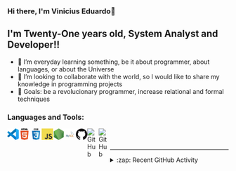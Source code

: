 ### Hi there, I'm Vinicius Eduardo👋 

## I'm Twenty-One years old, System Analyst and Developer!!

- 💞️ I’m everyday learning something, be it about programmer, about languages, or about the Universe
- 👀 I’m looking to collaborate with the world, so I would like to share my knowledge in programming projects
- 🥅 Goals: be a revolucionary programmer, increase relational and formal techniques 

### Languages and Tools:

<img align="left" alt="Visual Studio Code" width="26px" src="https://raw.githubusercontent.com/github/explore/80688e429a7d4ef2fca1e82350fe8e3517d3494d/topics/visual-studio-code/visual-studio-code.png" />
<img align="left" alt="HTML5" width="26px" src="https://raw.githubusercontent.com/github/explore/80688e429a7d4ef2fca1e82350fe8e3517d3494d/topics/html/html.png" />
<img align="left" alt="CSS3" width="26px" src="https://raw.githubusercontent.com/github/explore/80688e429a7d4ef2fca1e82350fe8e3517d3494d/topics/css/css.png" />
<img align="left" alt="JavaScript" width="26px" src="https://raw.githubusercontent.com/github/explore/80688e429a7d4ef2fca1e82350fe8e3517d3494d/topics/javascript/javascript.png" />
<img align="left" alt="Node.js" width="26px" src="https://raw.githubusercontent.com/github/explore/80688e429a7d4ef2fca1e82350fe8e3517d3494d/topics/nodejs/nodejs.png" />
<img align="left" alt="MySQL" width="26px" src="https://raw.githubusercontent.com/github/explore/80688e429a7d4ef2fca1e82350fe8e3517d3494d/topics/mysql/mysql.png" />
<img align="left" alt="GitHub" width="26px" src="https://raw.githubusercontent.com/github/explore/78df643247d429f6cc873026c0622819ad797942/topics/github/github.png" />
<img align="left" alt="GitHub" width="26px" src="https://raw.githubusercontent.com/jmnote/z-icons/master/svg/java.svg" />
<img align="left" alt="GitHub" width="26px" src="https://raw.githubusercontent.com/jmnote/z-icons/master/16x16/bootstrap.png" />

<br />
<br />

---

<details>
  <summary>:zap: Recent GitHub Activity</summary>

<!--START_SECTION:activity-->
1. 🗣 commited in [Vinicius-E/Projects](https://github.com/Vinicius-E/Projects/tree/master/Setup) 
2. 🗣 Commited in [Vinicius-E/Currency-Converter](https://github.com/Vinicius-E/Currency-Converter)
3. 🗣 Commited in [Vinicius-E/Account_System](https://github.com/Vinicius-E/Account_System)
4. 🗣 Commited in [Vinicius-E/Twitter_Bootstrap](https://github.com/Vinicius-E/Twitter_Bootstrap/tree/NewBranch)
5. 🗣 Commited in [Vinicius-E/CreditoParaTodxs_Serasa_Project](https://github.com/Vinicius-E/CreditoParaTodxs_Serasa_Project)
6. 🎉 Resources Free in [codeSTACKr/free-developer-resources](https://github.com/codeSTACKr/free-developer-resources)
<!--END_SECTION:activity-->

</details>

